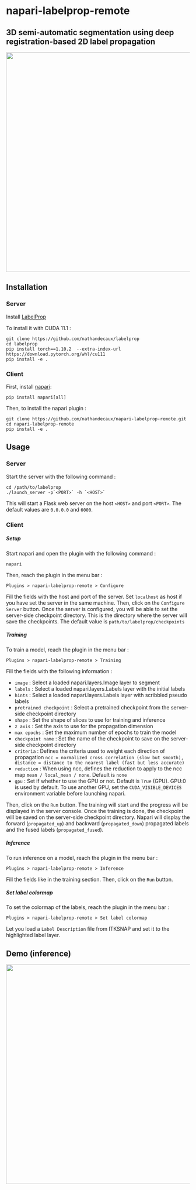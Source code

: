 # napari-labelprop-remote

3D semi-automatic segmentation using deep registration-based 2D label propagation
---------------------------------------------------------------------------------
<!-- insert image and center it -->
<p align="center">
  <img src="https://github.com/nathandecaux/labelprop.github.io/raw/main/client_server.drawio.svg" width="600">
</p>

## Installation

### Server

Install [LabelProp](https://github.com/nathandecaux/labelprop)

To install it with CUDA 11.1 :

    git clone https://github.com/nathandecaux/labelprop
    cd labelprop
    pip install torch==1.10.2  --extra-index-url https://download.pytorch.org/whl/cu111
    pip install -e .

### Client

First, install [napari](https://napari.org/tutorials/fundamentals/installation.html):

    pip install napari[all]

Then, to install the napari plugin :

    git clone https://github.com/nathandecaux/napari-labelprop-remote.git
    cd napari-labelprop-remote
    pip install -e .

## Usage

### Server

Start the server with the following command :

    cd /path/to/labelprop
    ./launch_server -p`<PORT>` -h `<HOST>`

This will start a Flask web server on the host `<HOST>` and port `<PORT>`. The default values are `0.0.0.0` and `6000`.

### Client

##### Setup

Start napari and open the plugin with the following command :

    napari

Then, reach the plugin in the menu bar :

    Plugins > napari-labelprop-remote > Configure

Fill the fields with the host and port of the server. Set `localhost` as host if you have set the server in the same machine. Then, click on the `Configure Server` button. Once the server is configured, you will be able to set the server-side checkpoint directory. This is the directory where the server will save the checkpoints. The default value is `path/to/labelprop/checkpoints`

##### Training

To train a model, reach the plugin in the menu bar :

    Plugins > napari-labelprop-remote > Training

Fill the fields with the following information :

-   `image` : Select a loaded napari.layers.Image layer to segment
-   `labels` : Select a loaded napari.layers.Labels layer with the initial labels
-  `hints` : Select a loaded napari.layers.Labels layer with scribbled pseudo labels
-  `pretrained checkpoint` : Select a pretrained checkpoint from the server-side checkpoint directory
- `shape` : Set the shape of slices to use for training and inference
- `z axis` : Set the axis to use for the propagation dimension
- `max epochs` : Set the maximum number of epochs to train the model
- `checkpoint name` : Set the name of the checkpoint to save on the server-side checkpoint directory
- `criteria` : Defines the criteria used to weight each direction of propagation `ncc = normalized cross correlation (slow but smooth), distance = distance to the nearest label (fast but less accurate)`
- `reduction` : When using ncc, defines the reduction to apply to the ncc map `mean / local_mean / none`. Default is `none`
- `gpu` : Set if whether to use the GPU or not. Default is `True` (GPU). GPU:0 is used by default. To use another GPU, set the `CUDA_VISIBLE_DEVICES` environment variable before launching napari.

Then, click on the `Run` button. The training will start and the progress will be displayed in the server console. Once the training is done, the checkpoint will be saved on the server-side checkpoint directory. Napari will display the forward (`propagated_up`) and backward (`propagated_down`) propagated labels and the fused labels (`propagated_fused`).

##### Inference

To run inference on a model, reach the plugin in the menu bar :

    Plugins > napari-labelprop-remote > Inference

Fill the fields like in the training section. Then, click on the `Run` button.

##### Set label colormap

To set the colormap of the labels, reach the plugin in the menu bar :

    Plugins > napari-labelprop-remote > Set label colormap

Let you load a `Label Description` file from ITKSNAP and set it to the highlighted label layer.

## Demo (inference)

<p align="center">
  <img src="https://github.com/nathandecaux/labelprop.github.io/raw/main/demo_cut.gif" width="600">
</p>
